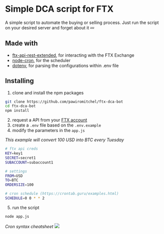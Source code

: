 # Simple DCA script for FTX
A simple script to automate the buying or selling process. Just run the script on your desired server and forget about it 💤

## Made with
- [ftx-api-rest-extended](https://www.npmjs.com/package/ftx-api-rest-extended), for interacting with the FTX Exchange
- [node-cron](https://www.npmjs.com/package/node-cron), for the scheduler
- [dotenv](https://www.npmjs.com/package/dotenv), for parsing the configurations within .env file

## Installing
1. clone and install the npm packages
```bash
git clone https://github.com/pawiromitchel/ftx-dca-bot
cd ftx-dca-bot
npm install
```

2. request a API from your [FTX account](https://ftx.com/#a=4341346)
3. create a `.env` file based on the `.env.example`
4. modify the parameters in the `app.js`

*This example will convert 100 USD into BTC every Tuesday*
```bash
# ftx api creds
KEY=key1
SECRET=secret1
SUBACCOUNT=subaccount1

# settings 
FROM=USD
TO=BTC
ORDERSIZE=100

# cron schedule (https://crontab.guru/examples.html)
SCHEDULE=0 0 * * 2
```
5. run the script
```bash
node app.js
```

*Cron syntax cheatsheet*
<img src="https://i.stack.imgur.com/89z4w.png">
